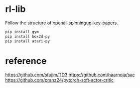 # rl-lib

Follow the structure of [openai-spinningup-key-papers](https://spinningup.openai.com/en/latest/spinningup/keypapers.html).


```bash
pip install gym
pip install box2d-py
pip install atari-py
```


# reference

https://github.com/sfujim/TD3
https://github.com/haarnoja/sac
https://github.com/pranz24/pytorch-soft-actor-critic
